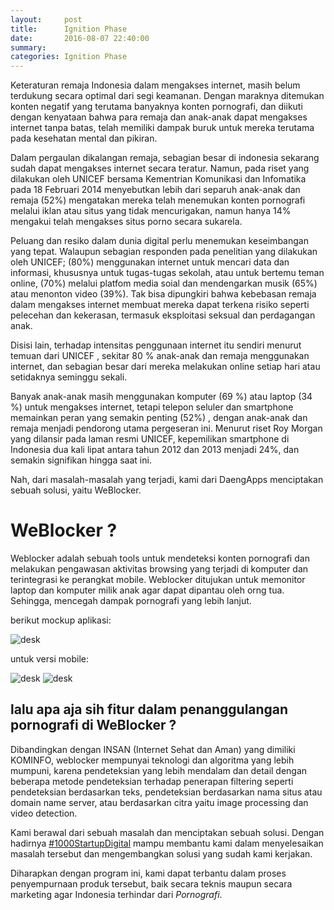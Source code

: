```yaml
---
layout:     post
title:      Ignition Phase
date:       2016-08-07 22:40:00
summary:    
categories: Ignition Phase
---
```


Keteraturan remaja Indonesia dalam mengakses internet, masih belum terdukung secara optimal dari segi keamanan. Dengan maraknya ditemukan konten negatif yang terutama banyaknya konten pornografi, dan diikuti dengan kenyataan bahwa para remaja dan anak-anak dapat mengakses internet tanpa batas, telah memiliki dampak buruk untuk mereka terutama  pada kesehatan mental dan pikiran. 

Dalam pergaulan dikalangan remaja, sebagian besar di indonesia sekarang sudah dapat mengakses internet secara teratur. Namun, pada riset yang dilakukan oleh UNICEF bersama Kementrian Komunikasi dan Infomatika pada 18 Februari 2014 menyebutkan lebih dari separuh anak-anak dan remaja (52%) mengatakan mereka telah menemukan konten pornografi melalui iklan atau situs yang tidak mencurigakan, namun hanya 14% mengakui telah mengakses situs porno secara sukarela. 

Peluang dan resiko dalam dunia digital perlu menemukan keseimbangan yang tepat. Walaupun sebagian responden pada penelitian yang dilakukan oleh UNICEF; (80%) menggunakan internet untuk mencari data dan informasi, khususnya untuk tugas-tugas sekolah, atau untuk bertemu teman online, (70%) melalui platfom media soial dan mendengarkan musik (65%) atau menonton video (39%). Tak bisa dipungkiri bahwa kebebasan remaja dalam mengakses internet membuat mereka dapat terkena risiko seperti pelecehan dan kekerasan, termasuk eksploitasi seksual dan perdagangan anak.

Disisi lain, terhadap intensitas penggunaan internet itu sendiri menurut temuan dari UNICEF , sekitar 80 % anak-anak dan remaja menggunakan internet, dan sebagian besar dari mereka melakukan online setiap hari atau setidaknya seminggu sekali.

Banyak anak-anak masih menggunakan komputer (69 %) atau laptop (34 %) untuk mengakses internet, tetapi telepon seluler dan smartphone memainkan peran yang semakin penting (52%) , dengan anak-anak dan remaja menjadi pendorong utama pergeseran ini. Menurut riset Roy Morgan yang dilansir pada laman resmi UNICEF, kepemilikan smartphone di Indonesia dua kali lipat antara tahun 2012 dan 2013 menjadi 24%, dan semakin signifikan hingga saat ini.

Nah, dari masalah-masalah yang terjadi, kami dari DaengApps menciptakan sebuah solusi, yaitu WeBlocker.

# WeBlocker ?

Weblocker adalah sebuah tools untuk mendeteksi konten pornografi dan melakukan pengawasan aktivitas browsing yang terjadi di komputer dan terintegrasi ke perangkat mobile. Weblocker ditujukan untuk memonitor laptop dan komputer milik anak agar dapat dipantau oleh orng tua. Sehingga, mencegah dampak pornografi yang lebih lanjut.

berikut mockup aplikasi:

![desk](https://s19.postimg.org/60ddrzour/bandicam_2016_07_13_20_03_56_579.jpg)

untuk versi mobile:

![desk](https://s19.postimg.org/mcs0vgsk3/photo_2016_07_14_21_16_42.jpg)
![desk](https://s19.postimg.org/br85jgm8j/photo_2016_07_14_21_16_44.jpg)

## lalu apa aja sih fitur dalam penanggulangan pornografi di WeBlocker ?

Dibandingkan dengan INSAN (Internet Sehat dan Aman) yang dimiliki KOMINFO, weblocker mempunyai teknologi dan algoritma yang lebih mumpuni, karena pendeteksian yang lebih mendalam dan detail dengan beberapa metode pendeteksian terhadap penerapan filtering seperti pendeteksian berdasarkan teks, pendeteksian berdasarkan nama situs atau domain name server, atau berdasarkan citra yaitu image processing dan video detection. 


Kami berawal dari sebuah masalah dan menciptakan sebuah solusi. Dengan hadirnya [#1000StartupDigital](http://1000startupdigital.id/) mampu membantu kami dalam menyelesaikan masalah tersebut dan mengembangkan solusi yang sudah kami kerjakan. 

Diharapkan dengan program ini, kami dapat terbantu dalam proses penyempurnaan produk tersebut, baik secara teknis maupun secara marketing agar Indonesia terhindar dari _Pornografi_.


